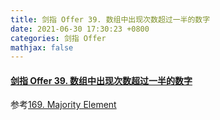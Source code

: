 ```yaml
---
title: 剑指 Offer 39. 数组中出现次数超过一半的数字
date: 2021-06-30 17:30:23 +0800
categories: 剑指 Offer
mathjax: false
---
```

#### [剑指 Offer 39. 数组中出现次数超过一半的数字](https://leetcode-cn.com/problems/shu-zu-zhong-chu-xian-ci-shu-chao-guo-yi-ban-de-shu-zi-lcof/)

参考[169. Majority Element](https://leetcode.cinte.cc/2021/04/08/169-Majority-Element/)
